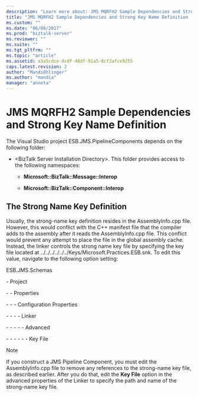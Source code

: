 ```yaml
---
description: "Learn more about: JMS MQRFH2 Sample Dependencies and Strong Key Name Definition"
title: "JMS MQRFH2 Sample Dependencies and Strong Key Name Definition | Microsoft Docs"
ms.custom: ""
ms.date: "06/08/2017"
ms.prod: "biztalk-server"
ms.reviewer: ""
ms.suite: ""
ms.tgt_pltfrm: ""
ms.topic: "article"
ms.assetid: a3a5cdce-dcdf-48df-91a5-8cf2afce9255
caps.latest.revision: 2
author: "MandiOhlinger"
ms.author: "mandia"
manager: "anneta"
---
```

# JMS MQRFH2 Sample Dependencies and Strong Key Name Definition
The Visual Studio project ESB.JMS.PipelineComponents depends on the following folder:  
  
-   \<BizTalk Server Installation Directory\>. This folder provides access to the following namespaces:  
  
    -   **Microsoft::BizTalk::Message::Interop**  
  
    -   **Microsoft::BizTalk::Component::Interop**  
  
## The Strong Name Key Definition  
 Usually, the strong-name key definition resides in the AssemblyInfo.cpp file. However, this would conflict with the C++ manifest file that the compiler adds to the assembly after it reads the AssemblyInfo.cpp file. This conflict would prevent any attempt to place the file in the global assembly cache. Instead, the linker controls the strong name key file by specifying the key file located at ../../../../../../Keys/Microsoft.Practices.ESB.snk. To edit this value, navigate to the following option setting:  
  
 ESB.JMS.Schemas  
  
 \- Project  
  
 \- - Properties  
  
 \- - - Configuration Properties  
  
 \- - - - Linker  
  
 \- - - - - Advanced  
  
 \- - - - - - Key File  
  
> [!NOTE]
>  If you construct a JMS Pipeline Component, you must edit the AssemblyInfo.cpp file to remove any references to the strong-name key file, as described earlier. After you do that, edit the **Key File** option in the advanced properties of the Linker to specify the path and name of the strong-name key file.
